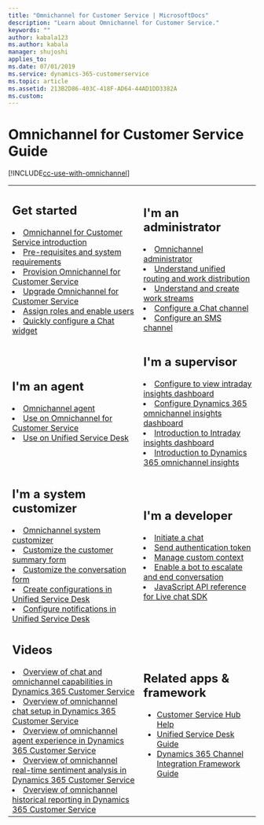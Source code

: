 ```yaml
---
title: "Omnichannel for Customer Service | MicrosoftDocs"
description: "Learn about Omnichannel for Customer Service."
keywords: ""
author: kabala123
ms.author: kabala
manager: shujoshi
applies_to: 
ms.date: 07/01/2019
ms.service: dynamics-365-customerservice
ms.topic: article
ms.assetid: 213B2D86-403C-418F-AD64-44AD1DD3382A
ms.custom: 
---
```


# Omnichannel for Customer Service Guide

[!INCLUDE[cc-use-with-omnichannel](../includes/cc-use-with-omnichannel.md)]

<table>
<tr>
<td>

<h2> Get started </h2>
<li><a href="introduction-omnichannel.md" data-raw-source="[Omnichannel for Customer Service introduction](introduction-omnichannel.md)">Omnichannel for Customer Service introduction</a></li>
<li><a href="system-requirements-omnichannel.md" data-raw-source="[Pre-requisites and system requirements](system-requirements-omnichannel.md)">Pre-requisites and system requirements</a></li>
<li><a href="administrator/omnichannel-provision-license.md" data-raw-source="[Provision Omnichannel for Customer Service](administrator/omnichannel-provision-license.md)">Provision Omnichannel for Customer Service</a></li>
<li><a href="administrator/upgrade-omnichannel.md" data-raw-source="[Upgrade Omnichannel for Customer Service](administrator/upgrade-omnichannel.md)">Upgrade Omnichannel for Customer Service</a></li>
<li><a href="administrator/add-users-assign-roles.md" data-raw-source="[Assign roles and enable users](administrator/add-users-assign-roles.md)">Assign roles and enable users</a></li>
<li><a href="administrator/configure-live-chat.md" data-raw-source="[Quickly configure a chat widget](administrator/configure-live-chat.md)">Quickly configure a Chat widget</a></li>
</td>
<td>

<h2> I'm an administrator </h2>

<li><a href="administrator/omnichannel-administrator.md" data-raw-source="[Omnichannel administrator](administrator/omnichannel-administrator.md#how-to-topics)">Omnichannel administrator</a></li>
<li><a href="administrator/unified-routing-work-distribution.md" data-raw-source="[Understand unified routing and work distribution](administrator/unified-routing-work-distribution.md)"> Understand unified routing and work distribution</a></li>
<li><a href="administrator/work-streams-introduction.md" data-raw-source="[Understand and create work streams](administrator/work-streams-introduction.md)">Understand and create work streams</a></li>
<li><a href="administrator/set-up-chat-widget.md" data-raw-source="[Configure a chat channel](administrator/set-up-chat-widget.md)">Configure a Chat channel</a></li>
<li><a href="administrator/configure-sms-channel.md" data-raw-source="[Configure an SMS channel](administrator/configure-sms-channel.md)">Configure an SMS channel</a></li>
</td>
</tr>
<tr>
<td>

<h2> I'm an agent </h2>

<li><a href="agent/omnichannel-agent-overview.md" data-raw-source="[Omnichannel agent](agent/omnichannel-agent-overview.md)">Omnichannel agent</a></li>
<li><a href="agent/agent-oc/omnichannel-customer-service-app-agent.md" data-raw-source="[Agents using Unified Service Desk
](agent/agent-oc/omnichannel-customer-service-app-agent.md)">Use on Omnichannel for Customer Service</a></li>
<li><a href="agent/agent-usd/omnichannel-agent.md" data-raw-source="[Agents using Unified Service Desk
](agent/agent-usd/omnichannel-agent.md)">Use on Unified Service Desk</a></li>
</td>
<td>

<h2> I'm a supervisor  </h2>
<li><a href="administrator/configure-intraday-dashboard-supervisor.md" data-raw-source="[Configure to view intraday insights dashboard](configure-intraday-dashboard-supervisor.md)">Configure to view intraday insights dashboard</a></li>
<li><a href="administrator/configure-historical-sentiment-dashboard-supervisor.md" data-raw-source="[Configure Dynamics 365 omnichannel insights dashboard](configure-historical-sentiment-dashboard-supervisor.md)">Configure Dynamics 365 omnichannel insights dashboard</a></li>
<li><a href="supervisor/intro-intraday-insights-dashboard.md" data-raw-source="[Introduction to Intraday insights dashboard](intro-intraday-insights-dashboard.md)">Introduction to Intraday insights dashboard</a></li>
<li><a href="supervisor/intro-dynamics-365-omnichannel-insights-dashboard.md" data-raw-source="[Introduction to Dynamics 365 omnichannel insights](dynamics-365-omnichannel-insights-dashboard.md)">Introduction to Dynamics 365 omnichannel insights</a></li>

</td>
</tr>

<tr>
<td>

<h2> I'm a system customizer  </h2>

<li><a href="customizer/omnichannel-customizer.md" data-raw-source="[Omnichannel system customizer](customizer/omnichannel-customizer.md)">Omnichannel system customizer</a></li>
<li><a href="customizer/customize-customer-summary.md" data-raw-source="[Customize the customer summary form](customizer/customize-customer-summary.md)">Customize the customer summary form</a></li>
<li><a href="customizer/customize-session-form.md" data-raw-source="[Customize the session forms](customizer/customize-session-form.md)">Customize the conversation form</a></li>
<li><a href="customizer/create-agent-supervisor-configurations-unified-service-desk.md" data-raw-source="[Create configurations in Unified Service Desk](customizer/create-agent-supervisor-configurations-unified-service-desk.md)">Create configurations in Unified Service Desk</a></li>
<li><a href="customizer/configure-notification-screen-pop-agents.md" data-raw-source="[Configure notifications in Unified Service Desk](customizer/configure-notification-screen-pop-agents.md)">Configure notifications in Unified Service Desk</a></li>

</td>

<td>

<h2> I'm a developer </h2>

<li><a href="developer/how-to/initiate-chat-wait-time.md" data-raw-source="[Initiate a chat](developer/how-to/initiate-chat-wait-time.md)">Initiate a chat</a></li>
<li><a href="developer/how-to/send-auth-token-starting-chat.md" data-raw-source="[Send authentication token](developer/how-to/send-auth-token-starting-chat.md)">Send authentication token</a></li>
<li><a href="developer/how-to/send-context-starting-chat.md" data-raw-source="[Manage custom context](developer/how-to/send-context-starting-chat.md)">Manage custom context</a></li>
<li><a href="developer/bot-escalate-end-conversation.md" data-raw-source="[Enable a bot to escalate and end conversation](developer/bot-escalate-end-conversation.md)">Enable a bot to escalate and end conversation</a></li>
<li><a href="developer/omnichannel-reference.md" data-raw-source="[JavaScript API reference for Live chat SDK](developer/omnichannel-reference.md)">JavaScript API reference for Live chat SDK</a></li>
</td>
</tr>

<tr>

<td>
<h2> Videos </h2>
<li><a href="https://go.microsoft.com/fwlink/p/?linkid=2097511" data-raw-source="[Introduction to Omnichannel for Customer Service](https://go.microsoft.com/fwlink/p/?linkid=2097511)">Overview of chat and omnichannel capabilities in Dynamics 365 Customer Service </a></li>
<li><a href="https://go.microsoft.com/fwlink/p/?linkid=2097416" data-raw-source="[Set up chat](https://go.microsoft.com/fwlink/p/?linkid=2097416)">Overview of omnichannel chat setup in Dynamics 365 Customer Service</a></li>
<li><a href="https://go.microsoft.com/fwlink/p/?linkid=2097512" data-raw-source="[Agent Experience](https://go.microsoft.com/fwlink/p/?linkid=2097512)">Overview of omnichannel agent experience in Dynamics 365 Customer Service </a></li>
<li><a href="https://go.microsoft.com/fwlink/p/?linkid=2097513" data-raw-source="[Real-time Sentiment Analysis](https://go.microsoft.com/fwlink/p/?linkid=2097513)">Overview of omnichannel real-time sentiment analysis in Dynamics 365 Customer Service </a></li>
<li><a href="https://go.microsoft.com/fwlink/p/?linkid=2097418" data-raw-source="[Historical Insights Report](https://go.microsoft.com/fwlink/p/?linkid=2097418)">Overview of omnichannel historical reporting in Dynamics 365 Customer Service </a></li>

</td>
<td>
<h2>Related apps & framework</h2>
<ul>
<li><a href="../customer-service/help-hub.md" data-raw-source="[Customer Service Hub Help](../customer-service/help-hub.md)">Customer Service Hub Help</a></li>
<li><a href="../unified-service-desk/unified-service-desk.md" data-raw-source="[Unified Service Desk Guide](../unified-service-desk/unified-service-desk.md)">Unified Service Desk Guide</a></li>
<li><a href="channel-integration-framework/channel-integration-framework.md" data-raw-source="[Dynamics 365 Channel Integration Framework Guide](../customer-service/channel-integration-framework/channel-integration-framework.md)">Dynamics 365 Channel Integration Framework Guide</a></li>
</ul>
</td>
</tr>

</table>

